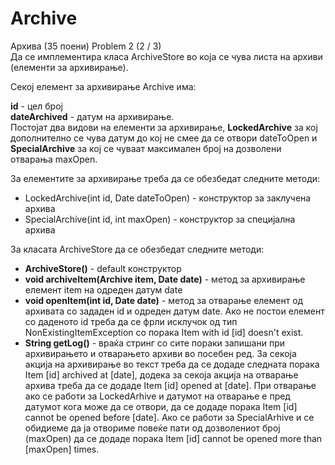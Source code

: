 # Archive

Архива (35 поени) Problem 2 (2 / 3)<br/>
Да се имплементира класа ArchiveStore во која се чува листа на архиви (елементи за архивирање).

Секој елемент за архивирање Archive има:

**id** - цел број<br/>
**dateArchived** - датум на архивирање.<br/>
Постојат два видови на елементи за архивирање,
**LockedArchive** за кој дополнително се чува датум до кој не смее да се отвори dateToOpen и <br/>
**SpecialArchive** за кој се чуваат максимален број на дозволени отварања maxOpen.

За елементите за архивирање треба да се обезбедат следните методи:

* LockedArchive(int id, Date dateToOpen) - конструктор за заклучена архива
* SpecialArchive(int id, int maxOpen) - конструктор за специјална архива

За класата ArchiveStore да се обезбедат следните методи:

* **ArchiveStore()** - default конструктор
* **void archiveItem(Archive item, Date date)** - метод за архивирање елемент item на одреден датум date
* **void openItem(int id, Date date)** - метод за отварање елемент од архивата со зададен id и одреден датум date.
Ако не постои елемент со даденото id треба да се фрли исклучок од тип NonExistingItemException со порака Item with id [id] doesn't exist.
* **String getLog()** - враќа стринг со сите пораки запишани при архивирањето и отварањето архиви во посебен ред.
За секоја акција на архивирање во текст треба да се додаде следната порака Item [id] archived at [date],
додека за секоја акција на отварање архива треба да се додаде Item [id] opened at [date].
При отварање ако се работи за LockedArhive и датумот на отварање е пред датумот кога може да се отвори,
да се додаде порака Item [id] cannot be opened before [date]. Ако се работи за SpecialArhive и се обидиеме да ја
отвориме повеќе пати од дозволениот број (maxOpen) да се додаде порака Item [id] cannot be opened more than [maxOpen] times.
